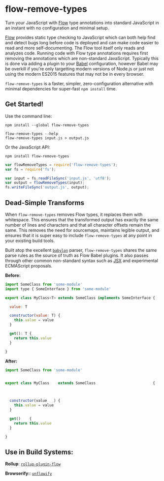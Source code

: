flow-remove-types
=================

Turn your JavaScript with [Flow](https://flowtype.org/) type annotations into
standard JavaScript in an instant with no configuration and minimal setup.

[Flow](https://flowtype.org/) provides static type checking to JavaScript which
can both help find and detect bugs long before code is deployed and can make
code easier to read and more self-documenting. The Flow tool itself only reads
and analyzes code. Running code with Flow type annotations requires first
removing the annotations which are non-standard JavaScript. Typically this is
done via adding a plugin to your [Babel](https://babeljs.io/) configuration,
however Babel may be overkill if you're only targetting modern versions of
Node.js or just not using the modern ES2015 features that may not be in
every browser.

`flow-remove-types` is a faster, simpler, zero-configuration alternative with
minimal dependencies for super-fast `npm install` time.

## Get Started!

Use the command line:

```
npm install --global flow-remove-types
```

```
flow-remove-types --help
flow-remove-types input.js > output.js
```

Or the JavaScript API:

```
npm install flow-remove-types
```

```js
var flowRemoveTypes = require('flow-remove-types');
var fs = require('fs');

var input = fs.readFileSync('input.js', 'utf8');
var output = flowRemoveTypes(input);
fs.writeFileSync('output.js', output);
```

## Dead-Simple Transforms

When `flow-remove-types` removes Flow types, it replaces them with whitespace.
This ensures that the transformed output has exactly the same number of lines
and characters and that all character offsets remain the same. This removes the
need for sourcemaps, maintains legible output, and ensures that it is super easy
to include `flow-remove-types` at any point in your existing build tools.

Built atop the excellent [`babylon`](https://github.com/babel/babylon) parser,
`flow-remove-types` shares the same parse rules as the source of truth as
Flow Babel plugins. It also passes through other common non-standard syntax such
as [JSX](https://facebook.github.io/jsx/) and experimental ECMAScript proposals.

**Before:**

```js
import SomeClass from 'some-module'
import type { SomeInterface } from 'some-module'

export class MyClass<T> extends SomeClass implements SomeInterface {

  value: T

  constructor(value: T) {
    this.value = value
  }

  get(): T {
    return this.value
  }

}

```

**After:**

```js
import SomeClass from 'some-module'


export class MyClass    extends SomeClass                          {



  constructor(value   ) {
    this.value = value
  }

  get()    {
    return this.value
  }

}
```

## Use in Build Systems:

**Rollup**: [`rollup-plugin-flow`](https://github.com/leebyron/rollup-plugin-flow)

**Browserify:**: [`unflowify`](https://github.com/leebyron/unflowify)
